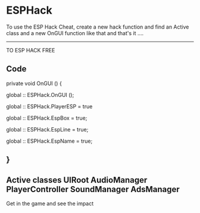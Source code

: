# ESPHack
To use the ESP Hack Cheat, create a new hack function and find an Active class and a new OnGUI function like that and that's it .... 

----------

TO ESP HACK FREE

Code
------

private void OnGUI () 
{

global :: ESPHack.OnGUI ();

global :: ESPHack.PlayerESP = true

global :: ESPHack.EspBox = true;

global :: ESPHack.EspLine = true;

global :: ESPHack.EspName = true;

}
-----

Active classes UIRoot AudioManager PlayerController SoundManager AdsManager
-------------------------------------------------------------------------------
Get in the game and see the impact
